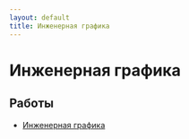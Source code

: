 ```yaml
---
layout: default
title: Инженерная графика
---
```


# Инженерная графика

## Работы

- [Инженерная графика](https://github.com/arseniiarsenii/ivt-portfolio/tree/main/works/year-3/Инженерная%20графика) 